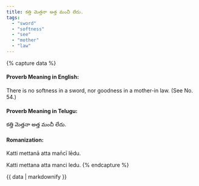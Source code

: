 ```yaml
---
title: కత్తి మెత్తనా అత్త మంచీ లేదు.
tags:
  - "sword"
  - "softness"
  - "see"
  - "mother"
  - "law"
---
```


{% capture data %}
#### Proverb Meaning in English:
There is no softness in a sword, nor goodness in a mother-in law.
(See No. 54.)

#### Proverb Meaning in Telugu:
కత్తి మెత్తనా అత్త మంచీ లేదు.

#### Romanization:
Katti mettanā atta man̄cī lēdu.

Katti mettana atta manci ledu.
{% endcapture %}

{{ data | markdownify }}


